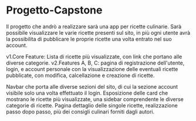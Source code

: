 # Progetto-Capstone
Il progetto che andrò a realizzare sarà una app per ricette culinarie. Sarà possibile visualizzare le varie ricette presenti sul sito, in più ogni utente avrà la possibilita di pubblicare le proprie ricette una volta entrato nel suo account.

v1.Core Feature: Lista di ricette più visualizzate, con link che portano alle diverse categorie.
v2.Features A, B, C: pagina di registrazione dell'utente, login, e account personale con la visualizzazione delle eventuali ricette pubblicate, con modifica, calcellazione e creazione di ricette.

Navbar che porta alle diverse sezioni del sito, di cui la sezione account visibile solo una volta effettuato il login.
Esposizione delle card che mostrano le ricette più visualizzate, una sidebar comprendente le diverse categorie di ricette.
Pagina dettaglio delle singole ricette, realizzazione passo dopo passo, più dei consigli culinari forniti dagli autori. 
